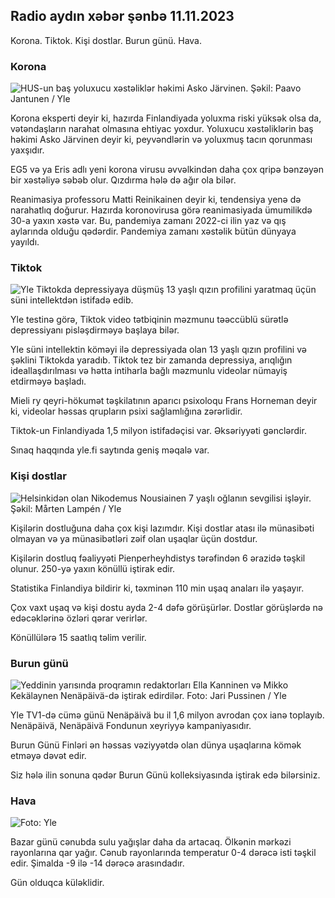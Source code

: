 ## Radio aydın xəbər şənbə 11.11.2023

Korona. Tiktok. Kişi dostlar. Burun günü. Hava.

### Korona

![HUS-un baş yoluxucu xəstəliklər həkimi Asko Järvinen. Şəkil: Paavo Jantunen / Yle](https://images.cdn.yle.fi/image/upload/c_crop,h_3027,w_5382,x_0,y_311/ar_1.7777777777777777,c_fill,g_faces,h_105,w_10/dq_auto:eco/f_auto/fl_lossy/v1699692578/39-1199235654f3bb0eba14)

Korona eksperti deyir ki, hazırda Finlandiyada yoluxma riski yüksək olsa da, vətəndaşların narahat olmasına ehtiyac yoxdur. Yoluxucu xəstəliklərin baş həkimi Asko Järvinen deyir ki, peyvəndlərin və yoluxmuş tacın qorunması yaxşıdır.

EG5 və ya Eris adlı yeni korona virusu əvvəlkindən daha çox qripə bənzəyən bir xəstəliyə səbəb olur. Qızdırma hələ də ağır ola bilər.

Reanimasiya professoru Matti Reinikainen deyir ki, tendensiya yenə də narahatlıq doğurur. Hazırda koronovirusa görə reanimasiyada ümumilikdə 30-a yaxın xəstə var. Bu, pandemiya zamanı 2022-ci ilin yaz və qış aylarında olduğu qədərdir. Pandemiya zamanı xəstəlik bütün dünyaya yayıldı.

### Tiktok

![Yle Tiktokda depressiyaya düşmüş 13 yaşlı qızın profilini yaratmaq üçün süni intellektdən istifadə edib. ](https://images.cdn.yle.fi/image/upload/c_crop,h_2955,w_5255,x_371,y_789/ar_1.7777777777777777,c_fill,g_faces,h_675,w_pr_faces,h_675,w_1255,w_1255/auto.fl_lossy/v1697625813/39-1187987652fb3e8a7ce7)

Yle testinə görə, Tiktok video tətbiqinin məzmunu təəccüblü sürətlə depressiyanı pisləşdirməyə başlaya bilər.

Yle süni intellektin köməyi ilə depressiyada olan 13 yaşlı qızın profilini və şəklini Tiktokda yaradıb. Tiktok tez bir zamanda depressiya, arıqlığın ideallaşdırılması və hətta intiharla bağlı məzmunlu videolar nümayiş etdirməyə başladı.

Mieli ry qeyri-hökumət təşkilatının aparıcı psixoloqu Frans Horneman deyir ki, videolar həssas qrupların psixi sağlamlığına zərərlidir.

Tiktok-un Finlandiyada 1,5 milyon istifadəçisi var. Əksəriyyəti gənclərdir.

Sınaq haqqında yle.fi saytında geniş məqalə var.

### Kişi dostlar

![Helsinkidən olan Nikodemus Nousiainen 7 yaşlı oğlanın sevgilisi işləyir. Şəkil: Mårten Lampén / Yle](https://images.cdn.yle.fi/image/upload/c_crop,h_2250,w_4000,x_0,y_150/ar_1.777777777777777,c_fill,g_faces,_601w/d_pr.q_auto:eco/f_auto/fl_lossy/v1699361417/39-1197061654a30293868a)

Kişilərin dostluğuna daha çox kişi lazımdır. Kişi dostlar atası ilə münasibəti olmayan və ya münasibətləri zəif olan uşaqlar üçün dostdur.

Kişilərin dostluq fəaliyyəti Pienperheyhdistys tərəfindən 6 ərazidə təşkil olunur. 250-yə yaxın könüllü iştirak edir.

Statistika Finlandiya bildirir ki, təxminən 110 min uşaq anaları ilə yaşayır.

Çox vaxt uşaq və kişi dostu ayda 2-4 dəfə görüşürlər. Dostlar görüşlərdə nə edəcəklərinə özləri qərar verirlər.

Könüllülərə 15 saatlıq təlim verilir.

### Burun günü

![Yeddinin yarısında proqramın redaktorları Ella Kanninen və Mikko Kekälaynen Nenäpäivä-də iştirak edirdilər. Foto: Jari Pussinen / Yle](https://images.cdn.yle.fi/image/upload/c_crop,h_3125,w_5557,x_0,y_126/ar_1.777777777777777,c_fill,g_faces,w_105/h_107q_auto:eco/f_auto/fl_lossy/v1699531130/39-1198130654cc7a81d6f6)

Yle TV1-də cümə günü Nenäpäivä bu il 1,6 milyon avrodan çox ianə toplayıb. Nenäpäivä, Nenäpäivä Fondunun xeyriyyə kampaniyasıdır.

Burun Günü Finləri ən həssas vəziyyətdə olan dünya uşaqlarına kömək etməyə dəvət edir.

Siz hələ ilin sonuna qədər Burun Günü kolleksiyasında iştirak edə bilərsiniz.

### Hava

![ Foto: Yle](https://images.cdn.yle.fi/image/upload/c_crop,h_1080,w_1919,x_0,y_0/ar_1.7777777777777777,c_fill,g_faces,h_675,w_101to/d_prq.au:eco/f_auto/fl_lossy/v1699717391/39-1199335654fa0f0a84d5)

Bazar günü cənubda sulu yağışlar daha da artacaq. Ölkənin mərkəzi rayonlarına qar yağır. Cənub rayonlarında temperatur 0-4 dərəcə isti təşkil edir. Şimalda -9 ilə -14 dərəcə arasındadır.

Gün olduqca küləklidir.